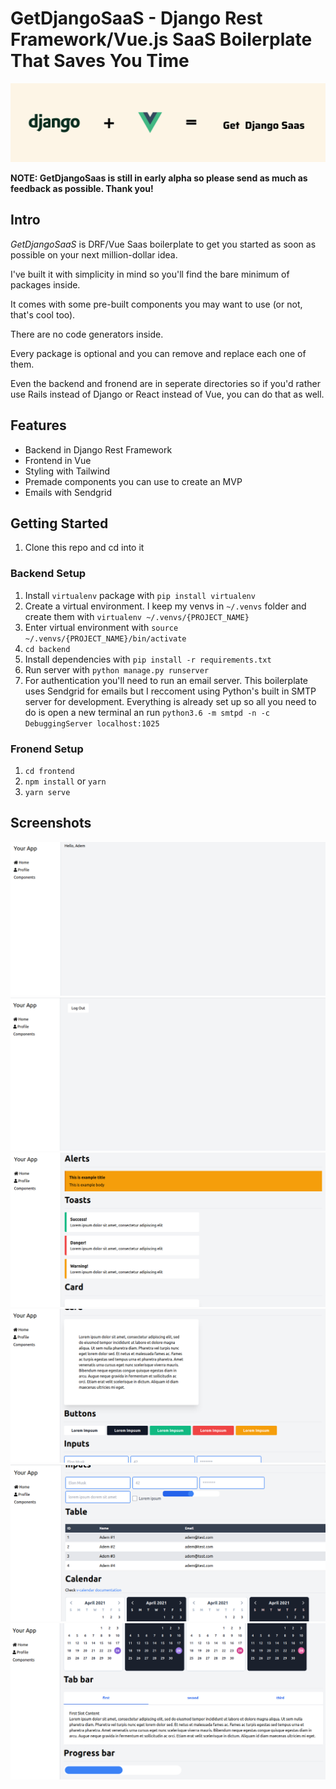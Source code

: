# GetDjangoSaaS - Django Rest Framework/Vue.js SaaS Boilerplate That Saves You Time

![banner](docs/screenshots/banner.png)

**NOTE: GetDjangoSaas is still in early alpha so please send as much as feedback as possible. Thank you!**

## Intro

*GetDjangoSaaS* is DRF/Vue Saas boilerplate to get you started as soon as possible on your next million-dollar idea.

I've built it with simplicity in mind so you'll find the bare minimum of packages inside.

It comes with some pre-built components you may want to use (or not, that's cool too).

There are no code generators inside.

Every package is optional and you can remove and replace each one of them. 

Even the backend and fronend are in seperate directories so if you'd rather use Rails instead of Django or React instead of Vue, you can do that as well.


## Features

- Backend in Django Rest Framework
- Frontend in Vue
- Styling with Tailwind
- Premade components you can use to create an MVP
- Emails with Sendgrid

## Getting Started

1. Clone this repo and cd into it

### Backend Setup

1. Install `virtualenv` package with `pip install virtualenv`
2. Create a virtual environment. I keep my venvs in `~/.venvs` folder and create them with `virtualenv ~/.venvs/{PROJECT_NAME}`
3. Enter virtual environment with `source ~/.venvs/{PROJECT_NAME}/bin/activate`
4. `cd backend`
5. Install dependencies with `pip install -r requirements.txt`
6. Run server with `python manage.py runserver`
7. For authentication you'll need to run an email server. This boilerplate uses Sendgrid for emails but I reccoment using Python's built in SMTP server for development. Everything is already set up so all you need to do is open a new terminal an run `python3.6 -m smtpd -n -c DebuggingServer localhost:1025`

### Fronend Setup

1. `cd frontend`
2. `npm install` or `yarn`
3. `yarn serve`

## Screenshots

![home](docs/screenshots/home.png)
![profile](docs/screenshots/profile.png)
![components_1](docs/screenshots/components_1.png)
![components_2](docs/screenshots/components_2.png)
![components_3](docs/screenshots/components_3.png)
![components_4](docs/screenshots/components_4.png)
